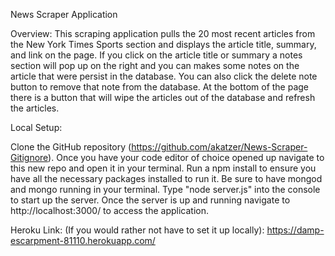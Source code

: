News Scraper Application

Overview: This scraping application pulls the 20 most recent articles from the New York Times Sports section and displays the article title, summary, and link on the page. If you click on the article title or summary a notes section will pop up on the right and you can makes some notes on the article that were persist in the database. You can also click the delete note button to remove that note from the database. At the bottom of the page there is a button that will wipe the articles out of the database and refresh the articles.

Local Setup:

Clone the GitHub repository (https://github.com/akatzer/News-Scraper-Gitignore).
Once you have your code editor of choice opened up navigate to this new repo and open it in your terminal.
Run a npm install to ensure you have all the necessary packages installed to run it.
Be sure to have mongod and mongo running in your terminal.
Type "node server.js" into the console to start up the server.
Once the server is up and running navigate to http://localhost:3000/ to access the application.

Heroku Link: (If you would rather not have to set it up locally): https://damp-escarpment-81110.herokuapp.com/
